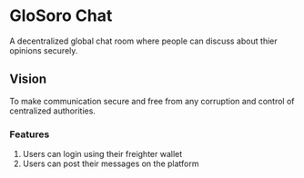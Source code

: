 # GloSoro Chat

A decentralized global chat room where people can discuss about thier opinions securely.

## Vision

To make communication secure and free from any corruption and control of centralized authorities.

### Features

1. Users can login using their freighter wallet
2. Users can post their messages on the platform
